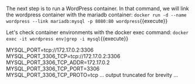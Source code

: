 The next step is to run a WordPress container. In that command, we will link the wordpress container with the mariadb container:
`docker run -d --name wordpress --link mariadb:mysql -p 8080:80 wordpress`{{execute}}

Let's check container environments with the docker exec command:
`docker exec -it wordpress env|grep -i mysql`{{execute}}

MYSQL_PORT=tcp://172.17.0.2:3306
MYSQL_PORT_3306_TCP=tcp://172.17.0.2:3306
MYSQL_PORT_3306_TCP_ADDR=172.17.0.2
MYSQL_PORT_3306_TCP_PORT=3306
MYSQL_PORT_3306_TCP_PROTO=tcp
...
output truncated for brevity
...